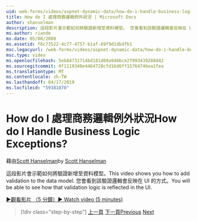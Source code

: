 ```yaml
---
uid: web-forms/videos/aspnet-dynamic-data/how-do-i-handle-business-logic-exceptions
title: How do I 處理商務邏輯例外狀況 | Microsoft Docs
author: shanselman
description: 這段影片會示範如何將驗證新增至資料模型。 您會看到該驗證邏輯會反映在 UI 的方式。
ms.author: riande
ms.date: 05/08/2008
ms.assetid: f6c73522-4c77-4757-b1af-69f9d1db4fb1
msc.legacyurl: /web-forms/videos/aspnet-dynamic-data/how-do-i-handle-business-logic-exceptions
msc.type: video
ms.openlocfilehash: 5eb84731714bd181d69a94bbce27993439288d42
ms.sourcegitcommit: 0f1119340e4464720cfd16d0ff15764746ea1fea
ms.translationtype: MT
ms.contentlocale: zh-TW
ms.lasthandoff: 04/17/2019
ms.locfileid: "59381870"
---
```

# <a name="how-do-i-handle-business-logic-exceptions"></a><span data-ttu-id="e0a6c-105">How do I 處理商務邏輯例外狀況</span><span class="sxs-lookup"><span data-stu-id="e0a6c-105">How do I Handle Business Logic Exceptions?</span></span>

<span data-ttu-id="e0a6c-106">藉由[Scott Hanselman](https://github.com/shanselman)</span><span class="sxs-lookup"><span data-stu-id="e0a6c-106">by [Scott Hanselman](https://github.com/shanselman)</span></span>

<span data-ttu-id="e0a6c-107">這段影片會示範如何將驗證新增至資料模型。</span><span class="sxs-lookup"><span data-stu-id="e0a6c-107">This video shows you how to add validation to the data model.</span></span> <span data-ttu-id="e0a6c-108">您會看到該驗證邏輯會反映在 UI 的方式。</span><span class="sxs-lookup"><span data-stu-id="e0a6c-108">You will be able to see how that validation logic is reflected in the UI.</span></span>

[<span data-ttu-id="e0a6c-109">&#9654;觀看影片 （5 分鐘）</span><span class="sxs-lookup"><span data-stu-id="e0a6c-109">&#9654; Watch video (5 minutes)</span></span>](https://channel9.msdn.com/Blogs/ASP-NET-Site-Videos/how-do-i-handle-business-logic-exceptions)

> [!div class="step-by-step"]
> <span data-ttu-id="e0a6c-110">[上一頁](how-do-i-change-how-my-fields-render.md)
> [下一頁](how-do-i-make-custom-pages.md)</span><span class="sxs-lookup"><span data-stu-id="e0a6c-110">[Previous](how-do-i-change-how-my-fields-render.md)
[Next](how-do-i-make-custom-pages.md)</span></span>
